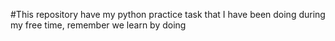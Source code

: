 #This repository have my python practice task that I have been doing during my free time, remember we learn by doing
